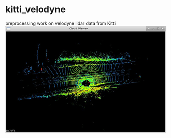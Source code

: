 # kitti_velodyne
preprocessing work on velodyne lidar data from Kitti
![image](https://github.com/LordLiang/kitti_velodyne/blob/master/image.png)
